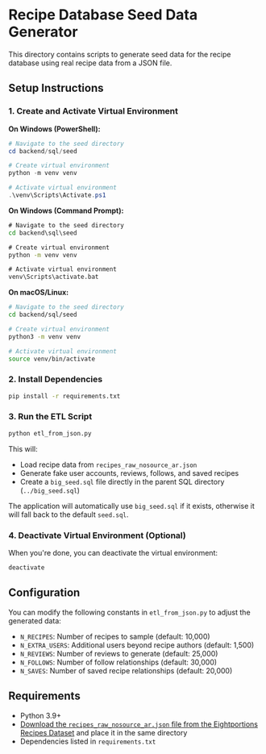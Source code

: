 # Recipe Database Seed Data Generator

This directory contains scripts to generate seed data for the recipe database using real recipe data from a JSON file.

## Setup Instructions

### 1. Create and Activate Virtual Environment

**On Windows (PowerShell):**
```powershell
# Navigate to the seed directory
cd backend/sql/seed

# Create virtual environment
python -m venv venv

# Activate virtual environment
.\venv\Scripts\Activate.ps1
```

**On Windows (Command Prompt):**
```cmd
# Navigate to the seed directory
cd backend\sql\seed

# Create virtual environment
python -m venv venv

# Activate virtual environment
venv\Scripts\activate.bat
```

**On macOS/Linux:**
```bash
# Navigate to the seed directory
cd backend/sql/seed

# Create virtual environment
python3 -m venv venv

# Activate virtual environment
source venv/bin/activate
```

### 2. Install Dependencies

```bash
pip install -r requirements.txt
```

### 3. Run the ETL Script

```bash
python etl_from_json.py
```

This will:
- Load recipe data from `recipes_raw_nosource_ar.json`
- Generate fake user accounts, reviews, follows, and saved recipes
- Create a `big_seed.sql` file directly in the parent SQL directory (`../big_seed.sql`)

The application will automatically use `big_seed.sql` if it exists, otherwise it will fall back to the default `seed.sql`.

### 4. Deactivate Virtual Environment (Optional)

When you're done, you can deactivate the virtual environment:

```bash
deactivate
```

## Configuration

You can modify the following constants in `etl_from_json.py` to adjust the generated data:

- `N_RECIPES`: Number of recipes to sample (default: 10,000)
- `N_EXTRA_USERS`: Additional users beyond recipe authors (default: 1,500)
- `N_REVIEWS`: Number of reviews to generate (default: 25,000)
- `N_FOLLOWS`: Number of follow relationships (default: 30,000)
- `N_SAVES`: Number of saved recipe relationships (default: 20,000)

## Requirements

- Python 3.9+
- [Download the `recipes_raw_nosource_ar.json` file from the Eightportions Recipes Dataset](https://eightportions.com/datasets/Recipes/#fn:1) and place it in the same directory
- Dependencies listed in `requirements.txt`
